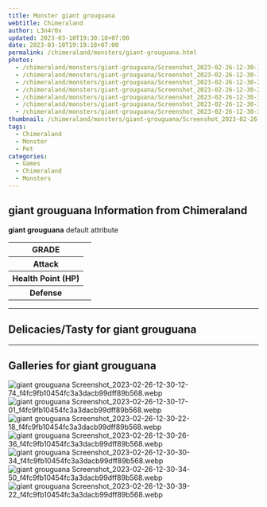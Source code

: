 ```yaml
---
title: Monster giant grouguana
webtitle: Chimeraland
author: L3n4r0x
updated: 2023-03-10T19:30:18+07:00
date: 2023-03-10T19:19:18+07:00
permalink: /chimeraland/monsters/giant-grouguana.html
photos:
  - /chimeraland/monsters/giant-grouguana/Screenshot_2023-02-26-12-30-12-74_f4fc9fb10454fc3a3dacb99dff89b568.webp
  - /chimeraland/monsters/giant-grouguana/Screenshot_2023-02-26-12-30-17-01_f4fc9fb10454fc3a3dacb99dff89b568.webp
  - /chimeraland/monsters/giant-grouguana/Screenshot_2023-02-26-12-30-22-18_f4fc9fb10454fc3a3dacb99dff89b568.webp
  - /chimeraland/monsters/giant-grouguana/Screenshot_2023-02-26-12-30-26-36_f4fc9fb10454fc3a3dacb99dff89b568.webp
  - /chimeraland/monsters/giant-grouguana/Screenshot_2023-02-26-12-30-30-34_f4fc9fb10454fc3a3dacb99dff89b568.webp
  - /chimeraland/monsters/giant-grouguana/Screenshot_2023-02-26-12-30-34-50_f4fc9fb10454fc3a3dacb99dff89b568.webp
  - /chimeraland/monsters/giant-grouguana/Screenshot_2023-02-26-12-30-39-22_f4fc9fb10454fc3a3dacb99dff89b568.webp
thumbnail: /chimeraland/monsters/giant-grouguana/Screenshot_2023-02-26-12-30-12-74_f4fc9fb10454fc3a3dacb99dff89b568.webp
tags:
  - Chimeraland
  - Monster
  - Pet
categories:
  - Games
  - Chimeraland
  - Monsters
---
```


<section id="bootstrap-wrapper"><link rel="stylesheet" href="https://rawcdn.githack.com/dimaslanjaka/Web-Manajemen/0c3b5aa1813bd4abcd2c11bf3e37928b15c28664/css/bootstrap-5-3-0-alpha3-wrapper.css"/><h2 id="attribute">giant grouguana Information from Chimeraland</h2><p><b>giant grouguana</b> default attribute <table><tr><th>GRADE</th><td></td></tr><tr><th>Attack</th><td></td></tr><tr><th>Health Point (HP)</th><td></td></tr><tr><th>Defense</th><td></td></tr></table></p><hr/><h2 id="delicacies">Delicacies/Tasty for giant grouguana</h2><div class="text-white bg-dark"></div><hr/><div id="gallery"><h2>Galleries for giant grouguana</h2><div class="row"><div class="col-lg-6 col-12"><img src="/chimeraland/monsters/giant-grouguana/Screenshot_2023-02-26-12-30-12-74_f4fc9fb10454fc3a3dacb99dff89b568.webp" alt="giant grouguana Screenshot_2023-02-26-12-30-12-74_f4fc9fb10454fc3a3dacb99dff89b568.webp"/></div><div class="col-lg-6 col-12"><img src="/chimeraland/monsters/giant-grouguana/Screenshot_2023-02-26-12-30-17-01_f4fc9fb10454fc3a3dacb99dff89b568.webp" alt="giant grouguana Screenshot_2023-02-26-12-30-17-01_f4fc9fb10454fc3a3dacb99dff89b568.webp"/></div><div class="col-lg-6 col-12"><img src="/chimeraland/monsters/giant-grouguana/Screenshot_2023-02-26-12-30-22-18_f4fc9fb10454fc3a3dacb99dff89b568.webp" alt="giant grouguana Screenshot_2023-02-26-12-30-22-18_f4fc9fb10454fc3a3dacb99dff89b568.webp"/></div><div class="col-lg-6 col-12"><img src="/chimeraland/monsters/giant-grouguana/Screenshot_2023-02-26-12-30-26-36_f4fc9fb10454fc3a3dacb99dff89b568.webp" alt="giant grouguana Screenshot_2023-02-26-12-30-26-36_f4fc9fb10454fc3a3dacb99dff89b568.webp"/></div><div class="col-lg-6 col-12"><img src="/chimeraland/monsters/giant-grouguana/Screenshot_2023-02-26-12-30-30-34_f4fc9fb10454fc3a3dacb99dff89b568.webp" alt="giant grouguana Screenshot_2023-02-26-12-30-30-34_f4fc9fb10454fc3a3dacb99dff89b568.webp"/></div><div class="col-lg-6 col-12"><img src="/chimeraland/monsters/giant-grouguana/Screenshot_2023-02-26-12-30-34-50_f4fc9fb10454fc3a3dacb99dff89b568.webp" alt="giant grouguana Screenshot_2023-02-26-12-30-34-50_f4fc9fb10454fc3a3dacb99dff89b568.webp"/></div><div class="col-lg-6 col-12"><img src="/chimeraland/monsters/giant-grouguana/Screenshot_2023-02-26-12-30-39-22_f4fc9fb10454fc3a3dacb99dff89b568.webp" alt="giant grouguana Screenshot_2023-02-26-12-30-39-22_f4fc9fb10454fc3a3dacb99dff89b568.webp"/></div></div></div></section>